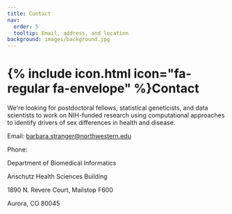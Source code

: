 ```yaml
---
title: Contact
nav:
  order: 5
  tooltip: Email, address, and location
background: images/background.jpg
---
```



# {% include icon.html icon="fa-regular fa-envelope" %}Contact

We're looking for postdoctoral fellows, statistical geneticists, and data scientists to work on NIH-funded research using computational approaches to identify drivers of sex differences in health and disease. 

Email: barbara.stranger@northwestern.edu

Phone: 

Department of Biomedical Informatics

Anschutz Health Sciences Building

1890 N. Revere Court, Mailstop F600

Aurora, CO 80045

